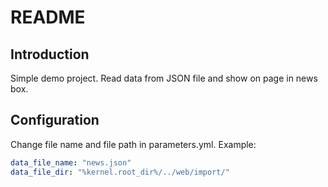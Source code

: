 README
======

Introduction
------------
Simple demo project. Read data from JSON file and show on page in 
news box.

Configuration
-------------
Change file name and file path in parameters.yml. 
Example:
```yml
data_file_name: "news.json"
data_file_dir: "%kernel.root_dir%/../web/import/"
```